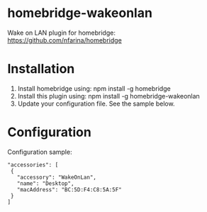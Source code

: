 # homebridge-wakeonlan
Wake on LAN plugin for homebridge: https://github.com/nfarina/homebridge

# Installation

1. Install homebridge using: npm install -g homebridge
2. Install this plugin using: npm install -g homebridge-wakeonlan
3. Update your configuration file. See the sample below.

# Configuration

Configuration sample:

 ```
"accessories": [
  {
    "accessory": "WakeOnLan",
    "name": "Desktop",
    "macAddress": "BC:5D:F4:C8:5A:5F"
  }
]

```
